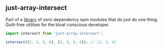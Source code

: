 ## just-array-intersect

Part of a [library](../../../../) of zero-dependency npm modules that do just do one thing.  
Guilt-free utilities for the bloat conscious developer.

```js
import intersect from 'just-array-intersect';

intersect([1, 2, 5, 6], [2, 3, 5, 6]); // [2, 5, 6]
```
